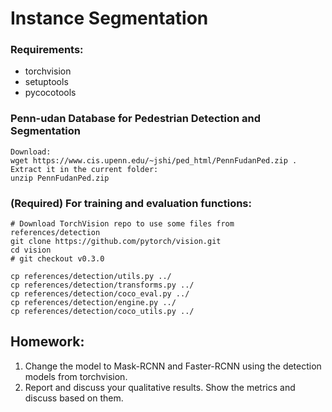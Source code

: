 # Instance Segmentation
### Requirements:
- torchvision
- setuptools
- pycocotools

### Penn-udan Database for Pedestrian Detection and Segmentation
```
Download:
wget https://www.cis.upenn.edu/~jshi/ped_html/PennFudanPed.zip .
Extract it in the current folder:
unzip PennFudanPed.zip
```

### (Required) For training and evaluation functions:
```
# Download TorchVision repo to use some files from references/detection
git clone https://github.com/pytorch/vision.git
cd vision
# git checkout v0.3.0

cp references/detection/utils.py ../
cp references/detection/transforms.py ../
cp references/detection/coco_eval.py ../
cp references/detection/engine.py ../
cp references/detection/coco_utils.py ../
```

## Homework:
1. Change the model to Mask-RCNN and Faster-RCNN using the detection models from torchvision.
2. Report and discuss your qualitative results. Show the metrics and discuss based on them. 
